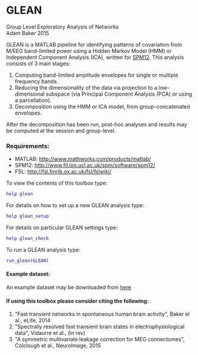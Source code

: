 # GLEAN

Group Level Exploratory Analysis of Networks                              
Adam Baker 2015

GLEAN is a MATLAB pipeline for identifying patterns of covariation from M/EEG band-limited power using a Hidden Markov Model (HMM) or Independent Component Analysis (ICA), written for [SPM12](http://www.fil.ion.ucl.ac.uk/spm/software/spm12/). This analysis consists of 3 main stages:

1. Computing band-limited amplitude envelopes for single or multiple frequency bands.
2. Reducing the dimensionality of the data via projection to a low-dimensional subspace (via Principal Component Analysis (PCA) or using a parcellation).
3. Decomposition using the HMM or ICA model, from group-concatenated envelopes.

After the decomposition has been run, post-hoc analyses and results may be computed at the session and group-level.

### Requirements:
- MATLAB: http://www.mathworks.com/products/matlab/
- SPM12: http://www.fil.ion.ucl.ac.uk/spm/software/spm12/
- FSL:  http://fsl.fmrib.ox.ac.uk/fsl/fslwiki/

To view the contents of this toolbox type:
```matlab
help glean
```
For details on how to set up a new GLEAN analysis type:
```matlab
help glean_setup
```
For details on particular GLEAN settings type:
```matlab
help glean_check
```
To run a GLEAN analysis type:
```matlab
run_glean(GLEAN)
```

#### Example dataset: 
An example dataset may be downloaded from [here](https://www.dropbox.com/s/gcci69z9r4toerd/GLEAN_demo.zip?dl=0)


#### If using this toolbox please consider citing the following:

1. "Fast transient networks in spontaneous human brain activity", Baker el al., eLife, 2014
2. "Spectrally resolved fast transient brain states in electrophysiological data", Vidaurre et al., (in rev) 
3. "A symmetric multivariate leakage correction for MEG connectomes", Colclough et al., NeuroImage, 2015
